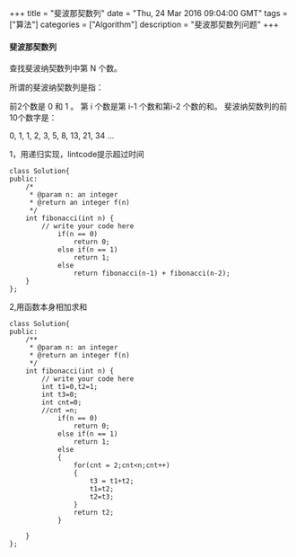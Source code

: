 +++ 
title = "斐波那契数列" 
date = "Thu, 24 Mar 2016 09:04:00 GMT" 
tags = ["算法"] 
categories = ["Algorithm"]
description = "斐波那契数列问题" 
+++ 



#### 斐波那契数列

查找斐波纳契数列中第 N 个数。

所谓的斐波纳契数列是指：

前2个数是 0 和 1 。
第 i 个数是第 i-1 个数和第i-2 个数的和。
斐波纳契数列的前10个数字是：

0, 1, 1, 2, 3, 5, 8, 13, 21, 34 ...




1，用递归实现，lintcode提示超过时间


```
class Solution{
public:
    /*
     * @param n: an integer
     * @return an integer f(n)
     */
    int fibonacci(int n) {
        // write your code here
            if(n == 0)
                return 0;
            else if(n == 1)
                return 1;
            else
                return fibonacci(n-1) + fibonacci(n-2);
    }
};
```

 2,用函数本身相加求和

```
class Solution{
public:
    /**
     * @param n: an integer
     * @return an integer f(n)
     */
    int fibonacci(int n) {
        // write your code here
        int t1=0,t2=1;
        int t3=0;
        int cnt=0;
        //cnt =n;
            if(n == 0)
                return 0;
            else if(n == 1)
                return 1;
            else
            {
                for(cnt = 2;cnt<n;cnt++)
                {
                    t3 = t1+t2;
                    t1=t2;
                    t2=t3;
                }
                return t2;
            }
                
    }
};
```


